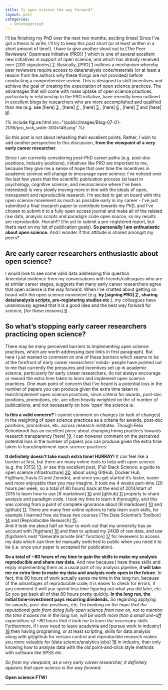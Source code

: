 ```yaml
---
title: Is open science the way forward?
layout: post
categories:
  - Uncategorized
---
```

I’ll be finishing my PhD over the next two months, exciting times! 
Since I’ve got a thesis to write, I’ll try to keep this post short (or at least written in a short amount of time!). 
I have to give another shout out to [The Peer Reviewers' Openness Initiative (PRO)] [1] 
which is one of several excellent new initiatives in support of open science, and which has already received over [200 signatories] [2].
Basically, [PRO] [1] outlines a mechanism whereby peer reviewers require access to data/analysis code/materials (or at least a reason from the authors why these things are not provided) before conducting a comprehensive review. This is designed to shift incentives and achieve the goal of creating the expectation of open science practices. 
The advantages that will come with mass uptake of open science practices, particularly in relationship to the PRO initiative, 
have recently been outlined in excellent blogs by researchers who are more accomplished and qualified than me (e.g. see [here] [3] , [here] [4] , [here] [5] , [here] [6] , [here] [7] and [here] [8]). 

{% include figure.html src="/public/images/Blog-07-01-2016/pro_lock_wide-300x149.png" %}

So this post is not about rehashing their excellent points. Rather, I wish to add another perspective to this discussion, **from the viewpoint of a very early career researcher**.  

Since I am currently considering post-PhD career paths (e.g. post-doc positions, industry positions), initiatives like PRO are important to me, because they give me a sense of hope that over time the incentives in academic science will change to encourage open science.   I’ve noticed over the last few years that the scientific publication process (at least in psychology, cognitive science, and neuroscience where I’ve been interested) is very slowly moving more in line with the ideals of open, transparent and reproducible research. I’m excited to get on board with this open science movement as much as possible early in my career - I’ve just submitted a final research paper to contribute towards my PhD, and I’ve chosen to submit it to a fully open access journal and make all of the related raw data, analysis scripts and paradigm code open source, so my results are reproducible. 
Hurrah!!! (I’m yet to submit a pre-registered report, but that’s next on my list of publication goals). 
**So personally I am enthusiastic about open science.** And I wonder if this attitude is shared amongst my peers?


## Are early career researchers enthusiastic about open science? 
I would love to see some valid data addressing this question.  
Anecdotal evidence from my conversations with friends/colleagues who are at similar career stages, 
suggests that many early career researchers agree that open science is the way forward. 
When I’ve chatted about getting on board with the open science movement (e.g. **by [signing PRO] [2] , sharing data/analysis scripts, pre-registering studies etc.**), 
my colleagues have unanimously agreed that it is a good idea and the best way forward for science, [for these reasons] [9] .


## So what’s stopping early career researchers practicing open science?
There may be many perceived barriers to implementing open science practises, which are worth addressing (see links in first paragraph). 
But here I just wanted to comment on one of these barriers which seems to be at the forefront of early career researchers’ minds- people have pointed out to me that currently the pressures and incentives set up in academic science, particularly for early career researchers, do not always encourage or reward the extra time taken to learn and implement open science practices. One main point of concern that I’ve heard is a potential loss in the number of papers you can produce given the extra time taken to learn/implement open science practices, since criteria for awards, post-doc positions, promotions, etc. are often heavily weighted on the of number of publications, and not necessarily on how ‘open’ the science is. 

**Is this a valid concern?** I cannot comment on changes (or lack of changes) in the weighting of open science practices as a criteria for awards, post-doc positions, promotions, etc. across research institutes. 
Though Felix Schonbrodt has an excellent piece about changing hiring practices towards research transparency [here] [19]. I can however comment on the perceived potential loss in the number of papers you can produce given the extra time taken to learn/implement open science practices:

**It definitely doesn’t take much extra time! HURRAY!** It can feel like a burden at first, but there are many online tools to help with open science 
(e.g. the [OFS] [13], or see this excellent post, [Full Stack Science; a guide to open science infrastructure] [20], about using GitHub, Docker Hub, FigShare,Travis CI and Zenodo), and once you get started it’s faster, easier and more enjoyable than you may imagine. 
It took me 4 weeks part-time (20 hours per week, so a total of 80 hours) back at the end of 2014/start of 2015 to learn how to use 
[R markdown] [10] and [github] [11] properly to share analysis and paradigm code. I took my time to learn it thoroughly, and this was coming from a point of complete ignorance about 
[R markdown] [10] and [github] [11]. There are many free online options to help learn such skills, for example I learned free via these two courses [The Data Scientist’s Toolbox] [14] and [Reproducible Research] [15] .  
And it took me about half an hour to work out that my university has an account with [figshare] [16] and then to upload my 24GB of raw data, and use [figshare’s neat “Generate private link” function] [17] for reviewers to access my data which can then be manually switched to public when you need it to be (i.e. once your paper is accepted for publication). 

**So a total of ~80 hours of my time to gain the skills to make my analysis reproducible and share raw data.** 
And now because I have these skills and enjoy implementing them as a usual part of my analysis pipeline, 
**it will take me no extra time to make my data and analysis code open in the future.** In fact, this 80 hours of work actually saves me time in the long run, because of the advantages of reproducible code; it is easier to check for errors, if you comment it well you spend less time figuring out what you did later, etc. So you get back all of that 80 hours pretty quickly. **In the long run, the initial time-investment pays recurring dividends.**
So regarding applying for awards, post-doc positions, etc. I’m *banking on the hope that the reputational gain from doing fully open science from now on, not to mention the time it saves me in the long run, 
will be worth more than a small one-off expenditure of ~80 hours that it took me to learn the necessary skills.*  
Furthermore, if I ever need to leave academia and [pursue work in industry] [18] then having programing, or at least scripting, skills for data analysis along with git/github for version control and reproducible research makes you more valuable for [data science/analytics jobs] [18] in industry, than only knowing how to analyse data with the old point-and-click style methods with software like SPSS etc. 

*So from my viewpoint, as a very early career researcher, it definitely appears that open science is the way forward.*

**Open science FTW!**

---


[1]: https://opennessinitiative.org/
[2]: https://opennessinitiative.org/signatories/
[3]: http://mindhacks.com/2015/12/19/the-peer-reviewers-openness-initiative/
[4]: https://candicemorey.org/?p=51
[5]: http://rolfzwaan.blogspot.nl/2015/12/stepping-in-as-reviewers.html
[6]: http://daniellakens.blogspot.co.uk/2015/12/can-you-explain-why-you-did-not-share.html?m=1
[7]: http://www.nicebread.de/putting-the-i-in-open-science-how-you-can-change-the-face-of-science/
[8]: http://blogs.biomedcentral.com/bmcseriesblog/2012/11/20/supporting-a-new-way-to-peer-review/
[9]: http://whyopenresearch.org/
[10]: http://rmarkdown.rstudio.com/
[11]: https://github.com/
[12]: https://www.coursera.org/learn/data-scientists-tools
[13]: https://osf.io/
[14]: https://www.coursera.org/course/datascitoolbox
[15]: https://www.coursera.org/learn/reproducible-research
[16]: http://figshare.com/
[17]: https://figshare.com/blog/figshare_new_features_Get_DOI_or_private_sharing_link/135
[18]: https://www.thedataincubator.com/
[19]: http://www.nicebread.de/open-science-hiring-practices/
[20]: http://billmills.github.io/blog/full-stack/